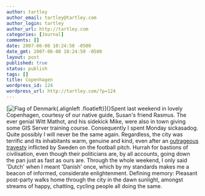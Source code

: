 ```yaml
---
author: tartley
author_email: tartley@tartley.com
author_login: tartley
author_url: http://tartley.com
categories: [Journal]
comments: []
date: 2007-06-08 10:24:50 -0500
date_gmt: 2007-06-08 10:24:50 -0500
layout: post
published: true
status: publish
tags: []
title: Copenhagen
wordpress_id: 124
wordpress_url: http://tartley.com/?p=124
---
```


[![Flag of
Denmark](/assets/2007/06/flagofdenmark.png){.alignleft
.floatleft}]{}Spent last weekend in lovely Copenhagen, courtesy of our
native guide, Susan's friend Rasmus. The ever genial Witt Mathot, and
his sidekick Mike, were also in town giving some GIS Server training
course. Consequently I spent Monday sickasadog. Quite possibly I will
never be the same again. Regardless, the city was terrific and its
inhabitants warm, genuine and kind, even after an [outrageous
travesty](http://news.bbc.co.uk/sport2/hi/football/internationals/6715785.stm)
inflicted by Sweden on the football pitch. Hurrah for bastions of
civilisation, even though their politicians are, by all accounts, going
down the pan just as fast as ours are. Through the whole weekend, I only
said 'Dutch' when I meant 'Danish' once, which by my standards makes me
a beacon of informed, considerate enlightenment. Defining memory:
Pleasant post-party walks home through the city in the dawn sunlight,
amongst streams of happy, chatting, cycling people all doing the same.
